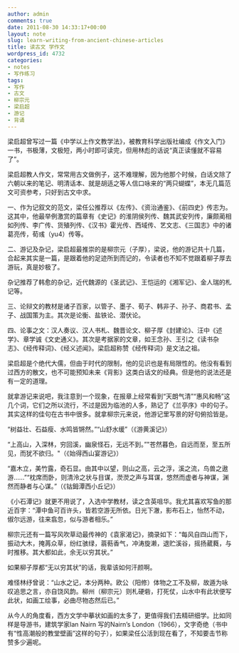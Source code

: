 ```yaml
---
author: admin
comments: true
date: 2011-08-30 14:33:17+00:00
layout: note
slug: learn-writing-from-ancient-chinese-articles
title: 读古文 学作文
wordpress_id: 4732
categories:
- notes
- 写作练习
tags:
- 写作
- 古文
- 柳宗元
- 梁启超
- 游记
- 背诵
---
```


梁启超曾写过一篇《中学以上作文教学法》，被教育科学出版社编成《作文入门》一书，书极薄，文极短，两小时即可读完，但用林彪的话说“真正读懂就不容易了”。

梁启超教人作文，常常用古文做例子，这不难理解，因为他那个时候，白话文除了六朝以来的笔记、明清话本、就是胡适之等人信口咏来的“两只蝴蝶”，本无几篇范文可资参考，只好到古文中求。

一、作为记叙文的范文，梁任公推荐以《左传》、《资治通鉴》、《前四史》传志为。这其中，他最举例激赏的篇章有《史记》的淮阴侯列传、魏其武安列传，廉颇蔺相如列传、李广传、货殖列传、《汉书》霍光传、西域传、艺文志、《三国志》中的诸葛亮传，荀彧（yu4）传等。

二、游记及杂记，梁启超最推崇的是柳宗元（子厚），梁说，他的游记共十几篇，合起来其实是一篇，是跟着他的足迹所到而记的，令读者也不知不觉跟着柳子厚去游玩，真是妙极了。

杂记推荐了韩愈的杂记，近代魏源的《圣武记》、王恺运的《湘军记》、金人瑞的札记等。

三、论辩文的教材是诸子百家，以管子、墨子、荀子、韩非子、孙子、商君书、孟子、战国策为主。其次是论衡、盐铁论、潜伏论。

四、论事之文：汉人奏议、汉人书札、魏晋论文、柳子厚《封建论》、汪中《述学》、章学诚《文史通义》。其次是考据家的文章，如王念孙、王引之《读书杂志》、《经传释词》、《经义述闻》。梁启超称赞《经传释词》是文法之祖。

梁启超是个绝代大儒，但由于时代的限制，他的见识也是有局限性的。他没有看到过西方的散文，也不可能预知未来《背影》这类白话文的经典。但是他的说法还是有一定的道理。

就拿游记来说吧，我注意到一个现象，在报章上经常看到“天朗气清”“惠风和畅”这几个词，它们之所以流行，不过是因为临池的人多，熟记了《兰亭序》中的句子。其实这样的佳句在古书中很多。就拿柳宗元来说，他游记里写景的好句俯拾皆是。

“树益壮、石益瘦、水鸣皆锵然。”“山舒水缓”（《游黄溪记》）

“上高山，入深林，穷回溪，幽泉怪石，无远不到。”"苍然暮色，自远而至，至五所见，而犹不欲归。"（《始得西山宴游记》）

“嘉木立，美竹露，奇石显。由其中以望，则山之高，云之浮，溪之流，鸟兽之遨游……”“枕席而卧，则清泠之状与目谋，濙濙之声与耳谋，悠然而虚者与神谋，渊然而静者与心谋。”（《钴鉧潭西小丘记》）

《小石潭记》就更不用说了，入选中学教材，读之含英咀华。我尤其喜欢写鱼的那近百字：“潭中鱼可百许头，皆若空游无所依。日光下澈，影布石上，怡然不动，俶尔远游，往来翕忽，似与游者相乐。”

柳宗元还有一篇写风吹草动最传神的《袁家渴记》，摘录如下：“每风自四山而下，振动大木，掩苒众草，纷红骇绿，蓊葧香气，冲涛旋濑，退贮溪谷，摇扬葳蕤，与时推移。其大都如此，余无以穷其状。”

如果柳子厚都“无以穷其状”的话，我辈该如何汗颜啊。

难怪林纾曾说：“山水之记，本分两种。欧公（阳修）体物之工不及柳，故遁为咏叹追思之言，亦自饶风韵。柳州（柳宗元）则札硬砦，打死仗，山水中有此状便写此状，如画工绘事，必曲尽物态然后已。”

从今人的角度看，西方文学中摹状如画的太多了，更值得我们去精研细学。比如同样是导游书，建筑学家Ian Nairn 写的Nairn’s London（1966），文字奇绝（书中有“性高潮般的教堂壁画”这样的句子），如果梁任公活到现在看了，不知要击节称赞多少遍呢。

